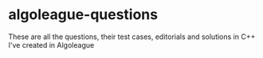 # algoleague-questions
These are all the questions, their test cases, editorials and solutions in C++ I've created in Algoleague
